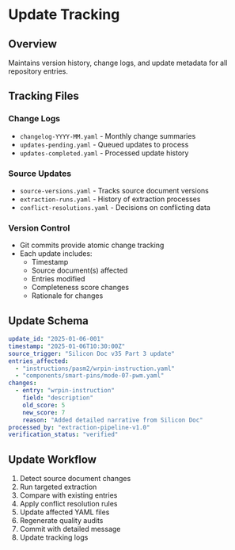 # Update Tracking

## Overview
Maintains version history, change logs, and update metadata for all repository entries.

## Tracking Files

### Change Logs
- `changelog-YYYY-MM.yaml` - Monthly change summaries
- `updates-pending.yaml` - Queued updates to process
- `updates-completed.yaml` - Processed update history

### Source Updates
- `source-versions.yaml` - Tracks source document versions
- `extraction-runs.yaml` - History of extraction processes
- `conflict-resolutions.yaml` - Decisions on conflicting data

### Version Control
- Git commits provide atomic change tracking
- Each update includes:
  - Timestamp
  - Source document(s) affected
  - Entries modified
  - Completeness score changes
  - Rationale for changes

## Update Schema
```yaml
update_id: "2025-01-06-001"
timestamp: "2025-01-06T10:30:00Z"
source_trigger: "Silicon Doc v35 Part 3 update"
entries_affected:
  - "instructions/pasm2/wrpin-instruction.yaml"
  - "components/smart-pins/mode-07-pwm.yaml"
changes:
  - entry: "wrpin-instruction"
    field: "description"
    old_score: 5
    new_score: 7
    reason: "Added detailed narrative from Silicon Doc"
processed_by: "extraction-pipeline-v1.0"
verification_status: "verified"
```

## Update Workflow
1. Detect source document changes
2. Run targeted extraction
3. Compare with existing entries
4. Apply conflict resolution rules
5. Update affected YAML files
6. Regenerate quality audits
7. Commit with detailed message
8. Update tracking logs